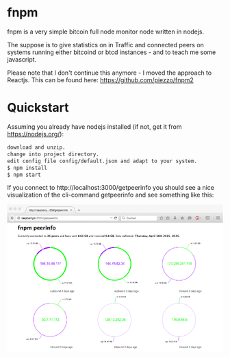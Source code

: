 # fnpm
fnpm is a very simple bitcoin full node monitor node written in nodejs.

The suppose is to give statistics on in Traffic and connected peers on systems running either bitcoind or btcd instances - and to teach me some javascript.

Please note that I don't continue this anymore - I moved the approach to Reactjs. This can be found here: https://github.com/piezzo/fnpm2

# Quickstart

Assuming you already have nodejs installed (if not, get it from https://nodejs.org/):

    download and unzip.
    change into project directory.
    edit config file config/default.json and adapt to your system.
    $ npm install
    $ npm start
    
If you connect to http://localhost:3000/getpeerinfo you should see a nice visualization of the cli-command getpeerinfo and see something like this:

![fnpm screenshot](https://raw.githubusercontent.com/piezzo/fnpm/master/fnpm_screenshot.png "screenshot")
